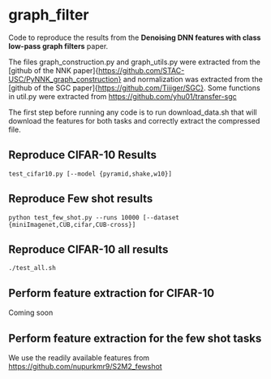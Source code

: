 # graph_filter

Code to reproduce the results from the **Denoising DNN features with class low-pass graph filters** paper. 

The files graph_construction.py and graph_utils.py were extracted from the [github of the NNK paper]{https://github.com/STAC-USC/PyNNK_graph_construction} and normalization was extracted from the [github of the SGC paper]{https://github.com/Tiiiger/SGC}. Some functions in util.py were extracted from https://github.com/yhu01/transfer-sgc 

The first step before running any code is to run download_data.sh that will download the features for both tasks and correctly extract the compressed file.

## Reproduce CIFAR-10 Results

```
test_cifar10.py [--model {pyramid,shake,w10}]
```

## Reproduce Few shot results

```
python test_few_shot.py --runs 10000 [--dataset {miniImagenet,CUB,cifar,CUB-cross}]
```
## Reproduce CIFAR-10 all results

```
./test_all.sh
```



## Perform feature extraction for CIFAR-10

Coming soon

## Perform feature extraction for the few shot tasks

We use the readily available features from https://github.com/nupurkmr9/S2M2_fewshot
